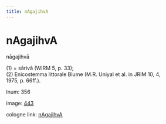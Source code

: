```yaml
---
title: nAgajihvA
---
```


# nAgajihvA

nāgajihvā  <div n="P" />(1) = sārivā (WIRM 5, p. 33); <div n="P" />(2) Enicostemma littorale Blume (M.R. Uniyal et al. in JRIM 10, 4, <div n="lb" />1975, p. 66ff.).

lnum: 356

image: [443](https://www.sanskrit-lexicon.uni-koeln.de/scans/csl-apidev/servepdf.php?dict=snp&page=443)

cologne link: [nAgajihvA](https://sanskrit-lexicon.uni-koeln.de/scans/csl-apidev/getword.php?dict=snp&key=nAgajihvA)

